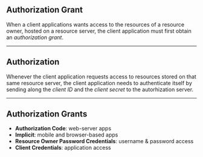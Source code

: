 ## Authorization Grant

When a client applications wants access to the resources of a resource owner, hosted on a resource server, the client application must first obtain an *authorization grant*.

---

## Authorization

Whenever the client application requests access to resources stored on that same resource server, the client application needs to authenticate itself by sending along the *client ID* and the *client secret* to the autorhization server.

---

## Authorization Grants

* **Authorization Code**: web-server apps
* **Implicit**: mobile and browser-based apps
* **Resource Owner Password Credentials**: username & password access
* **Client Credentials**: application access
